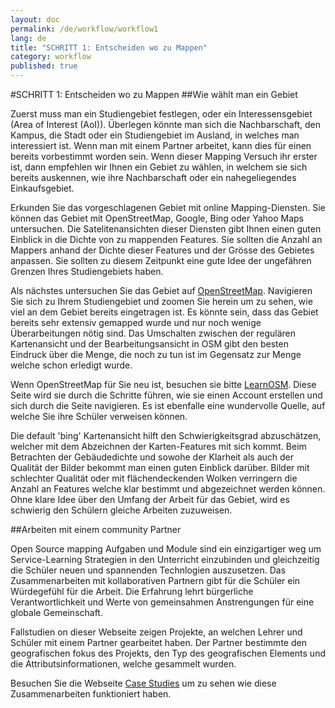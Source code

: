 ```yaml
---
layout: doc
permalink: /de/workflow/workflow1
lang: de
title: "SCHRITT 1: Entscheiden wo zu Mappen"
category: workflow
published: true
---
```


#SCHRITT 1: Entscheiden wo zu Mappen
##Wie wählt man ein Gebiet

Zuerst muss man ein Studiengebiet festlegen, oder ein Interessensgebiet (Area of Interest (AoI)). Überlegen könnte man sich die Nachbarschaft, den Kampus, die Stadt oder ein Studiengebiet im Ausland, in welches man interessiert ist. Wenn man mit einem Partner arbeitet, kann dies für einen bereits vorbestimmt worden sein. Wenn dieser Mapping Versuch ihr erster ist, dann empfehlen wir Ihnen ein Gebiet zu wählen, in welchem sie sich bereits auskennen, wie ihre Nachbarschaft oder ein nahegeliegendes Einkaufsgebiet.

Erkunden Sie das vorgeschlagenen Gebiet mit online Mapping-Diensten. Sie können das Gebiet mit OpenStreetMap, Google, Bing oder Yahoo Maps untersuchen. Die Satelitenansichten dieser Diensten gibt Ihnen einen guten Einblick in die Dichte von zu mappenden Features. Sie sollten die Anzahl an Mappers anhand der Dichte dieser Features und der Grösse des Gebietes anpassen. Sie sollten zu diesem Zeitpunkt eine gute Idee der ungefähren Grenzen Ihres Studiengebiets haben.

Als nächstes untersuchen Sie das Gebiet auf [OpenStreetMap](http://openstreetmap.org/). Navigieren Sie sich zu Ihrem Studiengebiet und zoomen Sie herein um zu sehen, wie viel an dem Gebiet bereits eingetragen ist. Es könnte sein, dass das Gebiet bereits sehr extensiv gemapped wurde und nur noch wenige Überarbeitungen nötig sind. Das Umschalten zwischen der regulären Kartenansicht und der Bearbeitungsansicht in OSM gibt den besten Eindruck über die Menge, die noch zu tun ist im Gegensatz zur Menge welche schon erledigt wurde. 

Wenn OpenStreetMap für Sie neu ist, besuchen sie bitte [LearnOSM](http://learnosm.org/de/beginner/start-osm/). Diese Seite wird sie durch die Schritte führen, wie sie einen Account erstellen und sich durch die Seite navigieren. Es ist ebenfalle eine wundervolle Quelle, auf welche Sie ihre Schüler verweisen können.

Die default 'bing' Kartenansicht hilft den Schwierigkeitsgrad abzuschätzen, welcher mit dem Abzeichnen der Karten-Features mit sich kommt. Beim Betrachten der Gebäudedichte und sowohe der Klarheit als auch der Qualität der Bilder bekommt man einen guten Einblick darüber. Bilder mit schlechter Qualität oder mit flächendeckenden Wolken verringern die Anzahl an Features welche klar bestimmt und abgezeichnet werden können. Ohne klare Idee über den Umfang der Arbeit für das Gebiet, wird es schwierig den Schülern gleiche Arbeiten zuzuweisen.

##Arbeiten mit einem community Partner

Open Source mapping Aufgaben und Module sind ein einzigartiger weg um Service-Learning Strategien in den Unterricht einzubinden und gleichzeitig die Schüler neuen und spannenden Technlogien auszusetzen. Das Zusammenarbeiten mit kollaborativen Partnern gibt für die Schüler ein Würdegefühl für die Arbeit. Die Erfahrung lehrt bürgerliche Verantwortlichkeit und Werte von gemeinsahmen Anstrengungen für eine globale Gemeinschaft.

Fallstudien on dieser Webseite zeigen Projekte, an welchen Lehrer und Schüler mit einem Partner gearbeitet haben. Der Partner bestimmte den geografischen fokus des Projekts, den Typ des geografischen Elements und die Attributsinformationen, welche gesammelt wurden.

Besuchen Sie die Webseite [Case Studies](http://teachosm.org/de/cases/) um zu sehen wie diese Zusammenarbeiten funktioniert haben.
